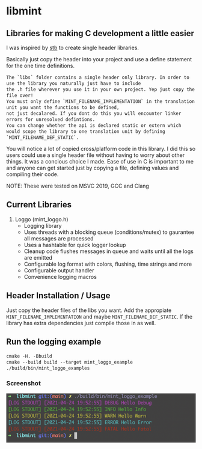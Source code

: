 # libmint

## Libraries for making C development a little easier


I was inspired by [stb](https://github.com/nothings/stb) to create single header libraries.


Basically just copy the header into your project and use a define statement for the one time definitions.

    The `libs` folder contains a single header only library. In order to use the library you naturally just have to include
    the .h file wherever you use it in your own project. Yep just copy the file over! 
    You must only define `MINT_FILENAME_IMPLEMENTATION` in the translation unit you want the functions to be defined,
    not just decalared. If you dont do this you will encounter linker errors for unresolved defintions.
    You can change whether the api is declared static or extern which would scope the library to one translation unit by defining
    `MINT_FILENAME_DEF_STATIC`.

You will notice a lot of copied cross/platform code in this library. I did this so users could use a single header file without having to worry about other things.
It was a concious choice I made. Ease of use in C is important to me and anyone can get started just by copying a file, defining values and compiling their code.

NOTE: These were tested on MSVC 2019, GCC and Clang

## Current Libraries


1. Loggo (mint_loggo.h)
    - Logging library
    - Uses threads with a blocking queue (conditions/mutex) to gaurantee all messages are processed
    - Uses a hashtable for quick logger lookup
    - Cleanup code flushes messages in queue and waits until all the logs are emitted
    - Configurable log format with colors, flushing, time strings and more
    - Configurable output handler
    - Convenience logging macros


## Header Installation / Usage

Just copy the header files of the libs you want.
Add the appropiate `MINT_FILENAME_IMPLEMENTATION` and maybe `MINT_FILENAME_DEF_STATIC`.
If the library has extra dependencies just compile those in as well.

##  Run the logging example

```console
cmake -H. -Bbuild
cmake --build build --target mint_loggo_example
./build/bin/mint_loggo_examples
```

### Screenshot

![Mint Loggo](images/mint_loggo.png)
